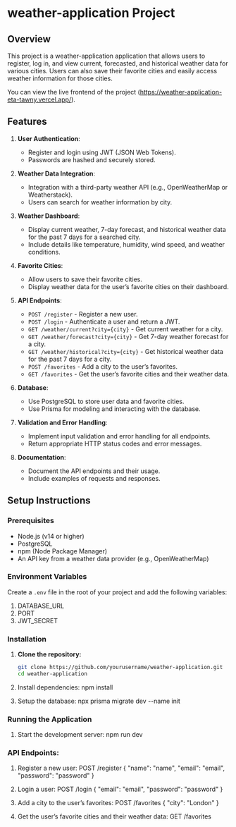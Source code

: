 # weather-application Project

## Overview
This project is a weather-application application that allows users to register, log in, and view current, forecasted, and historical weather data for various cities. Users can also save their favorite cities and easily access weather information for those cities.

You can view the live frontend of the project (https://weather-application-eta-tawny.vercel.app/).

## Features
1. **User Authentication**:
   - Register and login using JWT (JSON Web Tokens).
   - Passwords are hashed and securely stored.

2. **Weather Data Integration**:
   - Integration with a third-party weather API (e.g., OpenWeatherMap or Weatherstack).
   - Users can search for weather information by city.

3. **Weather Dashboard**:
   - Display current weather, 7-day forecast, and historical weather data for the past 7 days for a searched city.
   - Include details like temperature, humidity, wind speed, and weather conditions.

4. **Favorite Cities**:
   - Allow users to save their favorite cities.
   - Display weather data for the user’s favorite cities on their dashboard.

5. **API Endpoints**:
   - `POST /register` - Register a new user.
   - `POST /login` - Authenticate a user and return a JWT.
   - `GET /weather/current?city={city}` - Get current weather for a city.
   - `GET /weather/forecast?city={city}` - Get 7-day weather forecast for a city.
   - `GET /weather/historical?city={city}` - Get historical weather data for the past 7 days for a city.
   - `POST /favorites` - Add a city to the user’s favorites.
   - `GET /favorites` - Get the user’s favorite cities and their weather data.

6. **Database**:
   - Use PostgreSQL to store user data and favorite cities.
   - Use Prisma for modeling and interacting with the database.

7. **Validation and Error Handling**:
   - Implement input validation and error handling for all endpoints.
   - Return appropriate HTTP status codes and error messages.

8. **Documentation**:
   - Document the API endpoints and their usage.
   - Include examples of requests and responses.

## Setup Instructions

### Prerequisites
- Node.js (v14 or higher)
- PostgreSQL
- npm (Node Package Manager)
- An API key from a weather data provider (e.g., OpenWeatherMap)

### Environment Variables
Create a `.env` file in the root of your project and add the following variables:
1. DATABASE_URL
2. PORT
3. JWT_SECRET


### Installation

1. **Clone the repository:**
   ```bash
   git clone https://github.com/yourusername/weather-application.git
   cd weather-application

2. Install dependencies:
   npm install

3. Setup the database:
    npx prisma migrate dev --name init

### Running the Application

1. Start the development server:
   npm run dev

### API Endpoints:

1. Register a new user:
   POST /register
      {
        "name": "name",
         "email": "email",
        "password": "password"
      }

2. Login a user:
    POST /login
    {
      "email": "email",
      "password": "password"
    }

3. Add a city to the user’s favorites:
    POST /favorites
      {
        "city": "London"
      }

4. Get the user’s favorite cities and their weather data:
    GET /favorites


   
